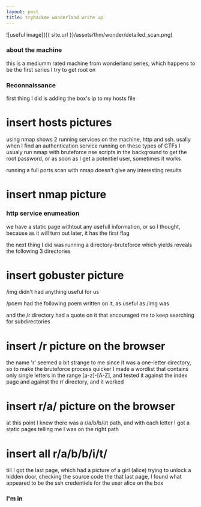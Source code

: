 ```yaml
---
layout: post
title: tryhackme wonderland write up
---
```

![useful image]({{ site.url }}/assets/thm/wonder/detailed_scan.png)

### about the machine
this is a mediumm rated machine from wonderland series, which happens to be the first series I try to get root on

### Reconnaissance

first thing I did is adding the box's ip to my hosts file
# insert hosts pictures

using nmap shows 2 running services on the machine, http and ssh. usally when I find an authentication service running on these types of CTFs I usualy run nmap with bruteforce nse scripts in the background to get the root password, or as soon as I get a potentiel user, sometimes it works

running a full ports scan with nmap doesn't give any interesting results

# insert nmap picture

### http service enumeation

we have a static page withtout any usefull information, or so I thought, because as it will turn out later, it has the first flag

the next thing I did was running a directory-bruteforce which yields reveals the following 3 directories
# insert gobuster picture
/img didn't had anything useful for us

/poem had the following poem written on it, as useful as /img was

and the /r directory had a quote on it that encouraged me to keep searching for subdirectories
# insert /r picture on the browser

the name 'r' seemed a bit strange to me since it was a one-letter directory, so to make the bruteforce process quicker I made a wordlist that contains only single letters in the range \[a-z\]-\[A-Z\], and tested it against the index page and against the r/ directory, and it worked 

# insert r/a/ picture on the browser
at this point I knew there was a r/a/b/b/i/t path, and with each letter I got a static pages telling me I was on the right path
# insert all r/a/b/b/i/t/

till I got the last page, which had a picture of a girl (alice) trying to unlock a hidden door, checking the source code the that last page, I found what appeared to be the ssh credentiels for the user alice on the box

### I'm in
